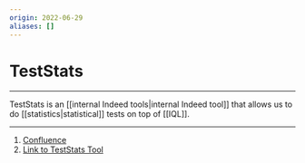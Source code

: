 ```yaml
---
origin: 2022-06-29
aliases: []
---
```

# TestStats
---
TestStats is an [[internal Indeed tools|internal Indeed tool]] that allows us to do [[statistics|statistical]] tests on top of [[IQL]]. 

---
1. [Confluence](https://wiki.indeed.com/display/EXPERIMENTATION/TestStats+Product+Overview)
2.  [Link to TestStats Tool](https://teststats.sandbox.indeed.net/)